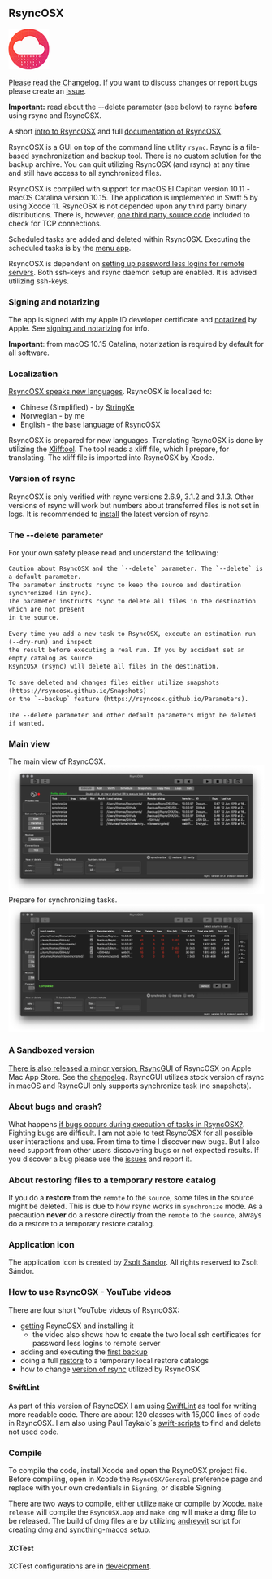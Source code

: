 ## RsyncOSX

![](icon/rsyncosx.png)

[Please read the Changelog](https://rsyncosx.github.io/Changelog). If you want to discuss changes or report bugs please create an [Issue](https://github.com/rsyncOSX/RsyncOSX/issues).

**Important:** read about the --delete parameter (see below) to rsync **before** using rsync and RsyncOSX.

A short [intro to RsyncOSX](https://rsyncosx.github.io/Intro) and full [documentation of RsyncOSX](https://rsyncosx.github.io/AboutRsyncOSX).

RsyncOSX is a GUI on top of the command line utility `rsync`. Rsync is a file-based synchronization and backup tool. There is no custom solution for the backup archive. You can quit utilizing RsyncOSX (and rsync) at any time and still have access to all synchronized files.

RsyncOSX is compiled with support for macOS El Capitan version 10.11 - macOS Catalina version 10.15. The application is implemented in Swift 5 by using Xcode 11. RsyncOSX is not depended upon any third party binary distributions. There is, however, [one third party source code](https://github.com/swiftsocket/SwiftSocket) included to check for TCP connections.

Scheduled tasks are added and deleted within RsyncOSX. Executing the scheduled tasks is by the [menu app](https://github.com/rsyncOSX/RsyncOSXsched).

RsyncOSX is dependent on [setting up password less logins for remote servers](https://rsyncosx.github.io/Remotelogins). Both ssh-keys and rsync daemon setup are enabled. It is advised utilizing ssh-keys.

### Signing and notarizing

The app is signed with my Apple ID developer certificate and [notarized](https://support.apple.com/en-us/HT202491) by Apple. See [signing and notarizing](https://rsyncosx.github.io/Notarized) for info.

**Important**: from macOS 10.15 Catalina, notarization is required by default for all software.

### Localization

[RsyncOSX speaks new languages](https://rsyncosx.github.io/Localization). RsyncOSX is localized to:
- Chinese (Simplified) -  by [StringKe](https://github.com/StringKe)
- Norwegian - by me
- English - the base language of RsyncOSX

RsyncOSX is prepared for new languages. Translating RsyncOSX is done by utilizing the [Xlifftool](https://github.com/remuslazar/osx-xliff-tool). The tool reads a xliff file, which I prepare, for translating. The xliff file is imported into RsyncOSX by Xcode.

### Version of rsync

RsyncOSX is only verified with rsync versions 2.6.9, 3.1.2 and 3.1.3. Other versions of rsync will work but numbers about transferred files is not set in logs. It is recommended to [install](https://rsyncosx.github.io/Install) the latest version of rsync.

### The --delete parameter

For your own safety please read and understand the following:
```
Caution about RsyncOSX and the `--delete` parameter. The `--delete` is a default parameter.
The parameter instructs rsync to keep the source and destination synchronized (in sync).
The parameter instructs rsync to delete all files in the destination which are not present
in the source.

Every time you add a new task to RsyncOSX, execute an estimation run (--dry-run) and inspect
the result before executing a real run. If you by accident set an empty catalog as source
RsyncOSX (rsync) will delete all files in the destination.

To save deleted and changes files either utilize snapshots (https://rsyncosx.github.io/Snapshots)
or the `--backup` feature (https://rsyncosx.github.io/Parameters).

The --delete parameter and other default parameters might be deleted if wanted.
```

### Main view

The main view of RsyncOSX.
![](images/main1.png)
Prepare for synchronizing tasks.
![](images/main2.png)

### A Sandboxed version

[There is also released a minor version, RsyncGUI](https://itunes.apple.com/us/app/rsyncgui/id1449707783?l=nb&ls=1&mt=12) of RsyncOSX on Apple Mac App Store. See the [changelog](https://rsyncosx.github.io/RsyncGUIChangelog). RsyncGUI utilizes stock version of rsync in macOS and RsyncGUI only supports synchronize task (no snapshots).

### About bugs and crash?

What happens [if bugs occurs during execution of tasks in RsyncOSX?](https://rsyncosx.github.io/Bugs). Fighting bugs are difficult. I am not able to test RsyncOSX for all possible user interactions and use. From time to time I discover new bugs. But I also need support from other users discovering bugs or not expected results. If you discover a bug please use the [issues](https://github.com/rsyncOSX/RsyncOSX/issues) and report it.

### About restoring files to a temporary restore catalog

If you do a **restore** from the `remote` to the `source`, some files in the source might be deleted. This is due to how rsync works in `synchronize` mode. As a precaution **never** do a restore directly from the `remote` to the `source`, always do a restore to a temporary restore catalog.

### Application icon

The application icon is created by [Zsolt Sándor](https://github.com/graphis). All rights reserved to Zsolt Sándor.

### How to use RsyncOSX - YouTube videos

There are four short YouTube videos of RsyncOSX:

- [getting](https://youtu.be/MrT8NzdF9dE) RsyncOSX and installing it
  - the video also shows how to create the two local ssh certificates for password less logins to remote server
- adding and executing the [first backup](https://youtu.be/8oe1lKgiDx8)
- doing a full [restore](https://youtu.be/-R6n_8fl6Ls) to a temporary local restore catalogs
- how to change [version of rsync](https://youtu.be/mVFL25-lo6Y) utilized by RsyncOSX

#### SwiftLint

As part of this version of RsyncOSX I am using [SwiftLint](https://github.com/realm/SwiftLint) as tool for writing more readable code. There are about 120 classes with 15,000 lines of code in RsyncOSX. I am also using Paul Taykalo´s [swift-scripts](https://github.com/PaulTaykalo/swift-scripts) to find and delete not used code.

### Compile

To compile the code, install Xcode and open the RsyncOSX project file. Before compiling, open in Xcode the `RsyncOSX/General` preference page and replace with your own credentials in `Signing`, or disable Signing.

There are two ways to compile, either utilize `make` or compile by Xcode. `make release` will compile the `RsyncOSX.app` and `make dmg` will make a dmg file to be released.  The build of dmg files are by utilizing [andreyvit](https://github.com/andreyvit/create-dmg) script for creating dmg and [syncthing-macos](https://github.com/syncthing/syncthing-macos) setup.

#### XCTest

XCTest configurations are in [development](https://github.com/rsyncOSX/RsyncOSX/blob/master/XCTestconfiguration/XCTest.md).
